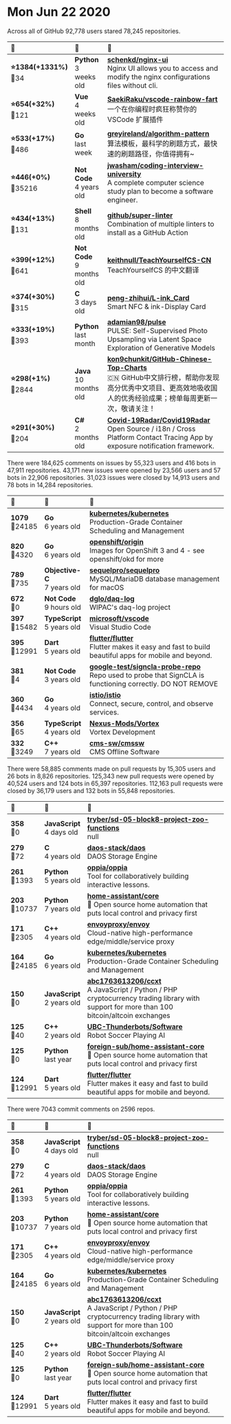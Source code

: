 # Mon Jun 22 2020

Across all of GitHub 92,778 users stared 
78,245 repositories. 

| :page_with_curl: | :calendar: | :page_with_curl: |
| :--- | :--- | :--- |
| **:star:1384(+1331%)**<br>:twisted_rightwards_arrows:34 | **Python**<br>3 weeks old | **[schenkd/nginx-ui](https://github.com/schenkd/nginx-ui)**<br>Nginx UI allows you to access and modify the nginx configurations files without cli.  |
| **:star:654(+32%)**<br>:twisted_rightwards_arrows:121 | **Vue**<br>4 weeks old | **[SaekiRaku/vscode-rainbow-fart](https://github.com/SaekiRaku/vscode-rainbow-fart)**<br>一个在你编程时疯狂称赞你的 VSCode 扩展插件 | An VSCode extension that keeps giving you compliment while you are coding, it will checks the keywords of code to play suitable sounds. |
| **:star:533(+17%)**<br>:twisted_rightwards_arrows:486 | **Go**<br>last week | **[greyireland/algorithm-pattern](https://github.com/greyireland/algorithm-pattern)**<br>算法模板，最科学的刷题方式，最快速的刷题路径，你值得拥有~ |
| **:star:446(+0%)**<br>:twisted_rightwards_arrows:35216 | **Not Code**<br>4 years old | **[jwasham/coding-interview-university](https://github.com/jwasham/coding-interview-university)**<br>A complete computer science study plan to become a software engineer. |
| **:star:434(+13%)**<br>:twisted_rightwards_arrows:131 | **Shell**<br>8 months old | **[github/super-linter](https://github.com/github/super-linter)**<br>Combination of multiple linters to install as a GitHub Action |
| **:star:399(+12%)**<br>:twisted_rightwards_arrows:641 | **Not Code**<br>9 months old | **[keithnull/TeachYourselfCS-CN](https://github.com/keithnull/TeachYourselfCS-CN)**<br>TeachYourselfCS 的中文翻译 |  A Chinese translation of TeachYourselfCS |
| **:star:374(+30%)**<br>:twisted_rightwards_arrows:315 | **C**<br>3 days old | **[peng-zhihui/L-ink_Card](https://github.com/peng-zhihui/L-ink_Card)**<br>Smart NFC & ink-Display Card |
| **:star:333(+19%)**<br>:twisted_rightwards_arrows:393 | **Python**<br>last month | **[adamian98/pulse](https://github.com/adamian98/pulse)**<br>PULSE: Self-Supervised Photo Upsampling via Latent Space Exploration of Generative Models |
| **:star:298(+1%)**<br>:twisted_rightwards_arrows:2844 | **Java**<br>10 months old | **[kon9chunkit/GitHub-Chinese-Top-Charts](https://github.com/kon9chunkit/GitHub-Chinese-Top-Charts)**<br>:cn: GitHub中文排行榜，帮助你发现高分优秀中文项目、更高效地吸收国人的优秀经验成果；榜单每周更新一次，敬请关注！ |
| **:star:291(+30%)**<br>:twisted_rightwards_arrows:204 | **C#**<br>2 months old | **[Covid-19Radar/Covid19Radar](https://github.com/Covid-19Radar/Covid19Radar)**<br>Open Source / i18n / Cross Platform Contact Tracing App by exposure notification framework. |

There were 184,625 comments on issues by 55,323 users and 416 bots in 47,911 repositories.
43,171 new issues were opened by 23,566 users and 57 bots in 22,906 repositories.
31,023 issues were closed by 14,913 users and 78 bots in 14,284 repositories.

| :speech_balloon: | :calendar: | :page_with_curl: |
| :--- | :--- | :--- |
| **1079**<br>:twisted_rightwards_arrows:24185 | **Go**<br>6 years old | **[kubernetes/kubernetes](https://github.com/kubernetes/kubernetes)**<br>Production-Grade Container Scheduling and Management |
| **820**<br>:twisted_rightwards_arrows:4320 | **Go**<br>6 years old | **[openshift/origin](https://github.com/openshift/origin)**<br>Images for OpenShift 3 and 4 - see openshift/okd for more |
| **789**<br>:twisted_rightwards_arrows:735 | **Objective-C**<br>7 years old | **[sequelpro/sequelpro](https://github.com/sequelpro/sequelpro)**<br>MySQL/MariaDB database management for macOS |
| **672**<br>:twisted_rightwards_arrows:0 | **Not Code**<br>9 hours old | **[dglo/daq-log](https://github.com/dglo/daq-log)**<br>WIPAC's daq-log project |
| **397**<br>:twisted_rightwards_arrows:15482 | **TypeScript**<br>5 years old | **[microsoft/vscode](https://github.com/microsoft/vscode)**<br>Visual Studio Code |
| **395**<br>:twisted_rightwards_arrows:12991 | **Dart**<br>5 years old | **[flutter/flutter](https://github.com/flutter/flutter)**<br>Flutter makes it easy and fast to build beautiful apps for mobile and beyond. |
| **381**<br>:twisted_rightwards_arrows:4 | **Not Code**<br>3 years old | **[google-test/signcla-probe-repo](https://github.com/google-test/signcla-probe-repo)**<br>Repo used to probe that SignCLA is functioning correctly.  DO NOT REMOVE |
| **360**<br>:twisted_rightwards_arrows:4434 | **Go**<br>4 years old | **[istio/istio](https://github.com/istio/istio)**<br>Connect, secure, control, and observe services. |
| **356**<br>:twisted_rightwards_arrows:65 | **TypeScript**<br>4 years old | **[Nexus-Mods/Vortex](https://github.com/Nexus-Mods/Vortex)**<br>Vortex Development |
| **332**<br>:twisted_rightwards_arrows:3249 | **C++**<br>7 years old | **[cms-sw/cmssw](https://github.com/cms-sw/cmssw)**<br>CMS Offline Software |

There were 58,885 comments made on pull requests by 15,305 users and 26 bots in 8,826 repositories.
125,343 new pull requests were opened by 40,524 users and 124 bots in 65,397 repositories.
112,163 pull requests were closed by 36,179 users and 132 bots in 55,848 repositories.

| :speech_balloon: | :calendar: | :page_with_curl: |
| :--- | :--- | :--- |
| **358**<br>:twisted_rightwards_arrows:0 | **JavaScript**<br>4 days old | **[tryber/sd-05-block8-project-zoo-functions](https://github.com/tryber/sd-05-block8-project-zoo-functions)**<br>null |
| **279**<br>:twisted_rightwards_arrows:72 | **C**<br>4 years old | **[daos-stack/daos](https://github.com/daos-stack/daos)**<br>DAOS Storage Engine |
| **261**<br>:twisted_rightwards_arrows:1393 | **Python**<br>5 years old | **[oppia/oppia](https://github.com/oppia/oppia)**<br>Tool for collaboratively building interactive lessons. |
| **203**<br>:twisted_rightwards_arrows:10737 | **Python**<br>7 years old | **[home-assistant/core](https://github.com/home-assistant/core)**<br>:house_with_garden: Open source home automation that puts local control and privacy first |
| **171**<br>:twisted_rightwards_arrows:2305 | **C++**<br>4 years old | **[envoyproxy/envoy](https://github.com/envoyproxy/envoy)**<br>Cloud-native high-performance edge/middle/service proxy |
| **164**<br>:twisted_rightwards_arrows:24185 | **Go**<br>6 years old | **[kubernetes/kubernetes](https://github.com/kubernetes/kubernetes)**<br>Production-Grade Container Scheduling and Management |
| **150**<br>:twisted_rightwards_arrows:0 | **JavaScript**<br>2 years old | **[abc1763613206/ccxt](https://github.com/abc1763613206/ccxt)**<br>A JavaScript / Python / PHP cryptocurrency trading library with support for more than 100 bitcoin/altcoin exchanges |
| **125**<br>:twisted_rightwards_arrows:40 | **C++**<br>2 years old | **[UBC-Thunderbots/Software](https://github.com/UBC-Thunderbots/Software)**<br>Robot Soccer Playing AI |
| **125**<br>:twisted_rightwards_arrows:0 | **Python**<br>last year | **[foreign-sub/home-assistant-core](https://github.com/foreign-sub/home-assistant-core)**<br>:house_with_garden: Open source home automation that puts local control and privacy first |
| **124**<br>:twisted_rightwards_arrows:12991 | **Dart**<br>5 years old | **[flutter/flutter](https://github.com/flutter/flutter)**<br>Flutter makes it easy and fast to build beautiful apps for mobile and beyond. |

There were 7043 commit comments on 2596 repos.

| :speech_balloon: | :calendar: | :page_with_curl: |
| :--- | :--- | :--- |
| **358**<br>:twisted_rightwards_arrows:0 | **JavaScript**<br>4 days old | **[tryber/sd-05-block8-project-zoo-functions](https://github.com/tryber/sd-05-block8-project-zoo-functions)**<br>null |
| **279**<br>:twisted_rightwards_arrows:72 | **C**<br>4 years old | **[daos-stack/daos](https://github.com/daos-stack/daos)**<br>DAOS Storage Engine |
| **261**<br>:twisted_rightwards_arrows:1393 | **Python**<br>5 years old | **[oppia/oppia](https://github.com/oppia/oppia)**<br>Tool for collaboratively building interactive lessons. |
| **203**<br>:twisted_rightwards_arrows:10737 | **Python**<br>7 years old | **[home-assistant/core](https://github.com/home-assistant/core)**<br>:house_with_garden: Open source home automation that puts local control and privacy first |
| **171**<br>:twisted_rightwards_arrows:2305 | **C++**<br>4 years old | **[envoyproxy/envoy](https://github.com/envoyproxy/envoy)**<br>Cloud-native high-performance edge/middle/service proxy |
| **164**<br>:twisted_rightwards_arrows:24185 | **Go**<br>6 years old | **[kubernetes/kubernetes](https://github.com/kubernetes/kubernetes)**<br>Production-Grade Container Scheduling and Management |
| **150**<br>:twisted_rightwards_arrows:0 | **JavaScript**<br>2 years old | **[abc1763613206/ccxt](https://github.com/abc1763613206/ccxt)**<br>A JavaScript / Python / PHP cryptocurrency trading library with support for more than 100 bitcoin/altcoin exchanges |
| **125**<br>:twisted_rightwards_arrows:40 | **C++**<br>2 years old | **[UBC-Thunderbots/Software](https://github.com/UBC-Thunderbots/Software)**<br>Robot Soccer Playing AI |
| **125**<br>:twisted_rightwards_arrows:0 | **Python**<br>last year | **[foreign-sub/home-assistant-core](https://github.com/foreign-sub/home-assistant-core)**<br>:house_with_garden: Open source home automation that puts local control and privacy first |
| **124**<br>:twisted_rightwards_arrows:12991 | **Dart**<br>5 years old | **[flutter/flutter](https://github.com/flutter/flutter)**<br>Flutter makes it easy and fast to build beautiful apps for mobile and beyond. |

